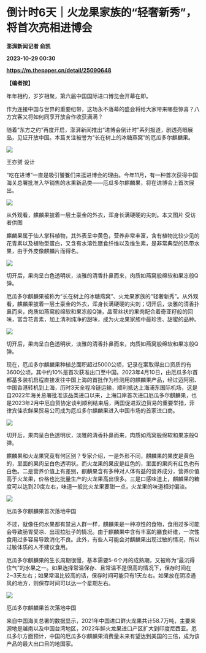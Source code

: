 # 倒计时6天｜火龙果家族的“轻奢新秀”，将首次亮相进博会
**澎湃新闻记者 俞凯**

**2023-10-29 00:30**

**https://m.thepaper.cn/detail/25090648**

**【编者按】**

年年相约，岁岁相聚，第六届中国国际进口博览会开幕在即。

作为连接中国与世界的重要纽带，这场永不落幕的盛会将给大家带来哪些惊喜？八方宾客又将如何同享开放合作收获满满？

随着“东方之约”再度开启，澎湃新闻推出“进博会倒计时”系列报道，剧透亮眼展品，见证开放中国。本篇关注被誉为“长在树上的冰糖燕窝”的厄瓜多尔麒麟果。

![](https://imagecloud.thepaper.cn/thepaper/image/275/944/402.gif)

王亦赟 设计

“吃在进博”一直是吸引饕餮们来逛进博会的理由。今年11月，有一种首次获得中国海关总署批准入华销售的水果新品类——厄瓜多尔麒麟果，将在进博会上首次展出。

![](https://imagecloud.thepaper.cn/thepaper/image/276/26/344.JPG)

从外观看，麒麟果披着一层土豪金的外衣，浑身长满硬硬的尖刺。本文图片 受访者供图

麒麟果属于仙人掌科植物，其外表呈中黄色，营养非常丰富，含有植物比较少见的花青素以及植物型蛋白，又含有水溶性膳食纤维以及维生素，是非常典型的热带水果，由于外皮像麒麟片而得名。

![](https://imagecloud.thepaper.cn/thepaper/image/276/26/343.JPG)

切开后，果肉呈白色透明状，淡雅的清香扑鼻而来，肉质如燕窝般绵软和果冻般Q弹。

厄瓜多尔麒麟果被称为“长在树上的冰糖燕窝”、火龙果家族的“轻奢新秀”。从外观看，麒麟果披着一层土豪金的外衣，浑身长满硬硬的尖刺；切开后，淡雅的清香扑鼻而来，肉质如燕窝般绵软和果冻般Q弹，晶莹丝状的果肉配合着奇亚籽般的回味，富含花青素，加上清冽纯净的甜味，成为火龙果家族中最珍贵、甜蜜的品种。

![](https://imagecloud.thepaper.cn/thepaper/image/276/26/341.JPG)

切开后，果肉呈白色透明状，淡雅的清香扑鼻而来，肉质如燕窝般绵软和果冻般Q弹。

现在，厄瓜多尔麒麟果种植总面积超过5000公顷，记录在案取得出口资质的有3600公顷，其中约10%是首次获准出口至中国。2023年4月10日，由厄瓜多尔首都基多装机启程直接发往中国上海的首批作为检测用的麒麟果产品，经过迈阿密、中国香港转机到上海，历时3天全程冷链运输，顺利抵达上海浦东国际机场，这是自2022年海关总署批准该品类进口以来，上海口岸首次进口厄瓜多尔麒麟果，也是2023年2月中厄自贸协定谈判顺利结束后，两国促进双边贸易的重要举措，菲律宾佳农鲜果贸易公司成为厄瓜多尔麒麟果进入中国市场的首家进口商。

![](https://imagecloud.thepaper.cn/thepaper/image/276/26/342.JPG)

切开后，果肉呈白色透明状，淡雅的清香扑鼻而来，肉质如燕窝般绵软和果冻般Q弹。

麒麟果和火龙果究竟有何区别？专家介绍，一是外形不同，麒麟果的果皮是黄色的，里面的果肉呈白色透明状。而火龙果的果皮是红色的，里面的果肉有红色也有白色。二是营养价值上有差别，麒麟果含有多种对人体有益的营养成分，营养价值高于火龙果，价格也比批量生产的火龙果高出很多。三是口感味道上，麒麟果的糖度可以达到20度左右，味道一般比火龙果要甜一点，火龙果的味道相对偏淡。

![](https://imagecloud.thepaper.cn/thepaper/image/276/26/346.JPG)

厄瓜多尔麒麟果首次落地中国

不过，就像任何水果都有禁忌人群一样，麒麟果是一种凉性的食物，食用过多可能会导致肠胃受凉、出现拉肚子的情况。由于麒麟果中含有丰富的膳食纤维，一次性食用过多容易导致消化不良。此外，有些人可能会对麒麟果出现过敏的情况，所以过敏体质的人不建议食用。

厄瓜多尔麒麟果的生长周期很慢，基本需要5-6个月的成熟期，又被称为“最沉得住气”的水果之一。如果选择常温保存、且常温不是很高的情况下，保存时间在2~3天左右；如果常温比较高的话，保存时间可能只有1天左右。如果放在阴凉通风的地方，则保存时间可以达一个星期左右。

![](https://imagecloud.thepaper.cn/thepaper/image/276/26/345.JPG)

厄瓜多尔麒麟果首次落地中国

来自中国海关总署的数据显示，2021年中国进口鲜火龙果共计58.7万吨，主要来源地是越南以及中国台湾地区，2022年鲜火龙果进口产区扩大到印度尼西亚。厄瓜多尔方面预计，中国的厄瓜多尔麒麟果消费量未来有望达到美国的三倍，成为该产品的最大出口目的地国家。